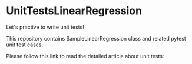 # UnitTestsLinearRegression
Let's practive to write unit tests!


This repository contains SampleLinearRegression class and related pytest unit test cases.

Please follow this link to read the detailed article about unit tests:
